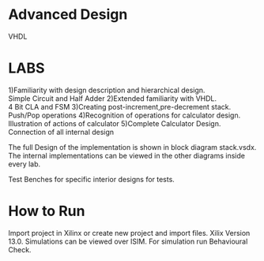 # Advanced Design
 VHDL


# LABS <br />
1)Familiarity with design description and hierarchical design. <br />
      Simple Circuit and Half Adder
2)Extended familiarity with VHDL. <br />
	4 Bit CLA and FSM 
3)Creating post-increment,pre-decrement stack. <br />
	Push/Pop  operations
4)Recognition of operations for calculator design. <br />
	Illustration of actions of calculator
5)Complete Calculator Design. <br />
	Connection of all internal design

The full Design of the implementation is shown in block diagram stack.vsdx. The internal implementations can be viewed in the other diagrams inside every lab.

Test Benches for specific interior designs for tests.

# How to Run
Import project in Xilinx or create new project and import files.
Xilix Version 13.0. Simulations can be viewed over ISIM. For simulation run Behavioural Check.
